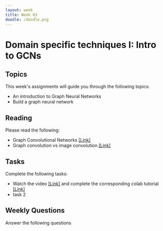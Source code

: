 ```yaml
---
layout: week
title: Week 03
doodle: /doodle.png
---
```


# Domain specific techniques I: Intro to GCNs

## Topics

This week's assignments will guide you through the following topics:
* An introduction to Graph Neural Networks
* Build a graph neural network

## Reading

Please read the following:
* Graph Convolutional Networks [[Link]](http://tkipf.github.io/graph-convolutional-networks/)
* Graph convolution vs image convolution [[Link]](https://medium.com/@BorisAKnyazev/tutorial-on-graph-neural-networks-for-computer-vision-and-beyond-part-1-3d9fada3b80d)


## Tasks

Complete the following tasks:
* Watch the video [[Link]](https://youtu.be/pJRRdtJ-rPU) and complete the corresponding colab tutorial [[Link]](https://www.tensorflow.org/neural_structured_learning/tutorials/graph_keras_mlp_cora)
* task 2

## Weekly Questions

Answer the following questions
